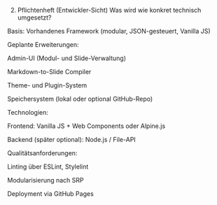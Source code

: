 2. Pflichtenheft (Entwickler-Sicht)
Was wird wie konkret technisch umgesetzt?

Basis: Vorhandenes Framework (modular, JSON-gesteuert, Vanilla JS)

Geplante Erweiterungen:

Admin-UI (Modul- und Slide-Verwaltung)

Markdown-to-Slide Compiler

Theme- und Plugin-System

Speichersystem (lokal oder optional GitHub-Repo)

Technologien:

Frontend: Vanilla JS + Web Components oder Alpine.js

Backend (später optional): Node.js / File-API

Qualitätsanforderungen:

Linting über ESLint, Stylelint

Modularisierung nach SRP

Deployment via GitHub Pages